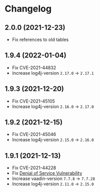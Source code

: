 # Changelog

## 2.0.0  (2021-12-23)
* Fix references to old tables

## 1.9.4 (2022-01-04)
* Fix CVE-2021-44832
* Increase log4j-version `2.17.0` -> `2.17.1`

## 1.9.3 (2021-12-20)
* Fix CVE-2021-45105
* Increase log4j-version `2.16.0` -> `2.17.0`

## 1.9.2 (2021-12-15)
* Fix CVE-2021-45046
* Increase log4j-version `2.15.0` -> `2.16.0`

## 1.9.1 (2021-12-13)
* Fix CVE-2021-44228
* Fix [Denial of Service Vulnerability](https://vaadin.com/security/2021-10-27)
* Increase vaadin-version `7.7.8` -> `7.7.28`
* Increase log4j-version `2.11.0` -> `2.15.0`
